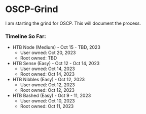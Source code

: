 # OSCP-Grind
I am starting the grind for OSCP. This will document the process. 

### Timeline So Far:
- HTB Node (Medium) - Oct 15 - TBD, 2023
  - User owned: Oct 20, 2023
  - Root owned: TBD
- HTB Sense (Easy) - Oct 12 - Oct 14, 2023
  - User owned: Oct 14, 2023
  - Root owned: Oct 14, 2023
- HTB Nibbles (Easy) - Oct 12, 2023
  - User owned: Oct 12, 2023
  - Root owned: Oct 12, 2023
- HTB Bashed (Easy) - Oct 9 - 11, 2023
  - User owned: Oct 10, 2023
  - Root owned: Oct 11, 2023
